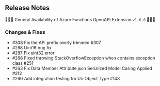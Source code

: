 ## Release Notes ##

🎉🎉🎉 General Availability of Azure Functions OpenAPI Extension `v1.0.0` 🎉🎉🎉


### Changes & Fixes ###

* #308 Fix the API prefix overly trimmed #307
* #288 Uint16 bug fix
* #287 Fix uint32 error
* #268 Fixed throwing StackOverflowException when contains exception class #251
* #263 Fix Data Member Attribute json Serialized Model Casing Applied #212
* #260 Add integration testing for Uri Object Type #143
